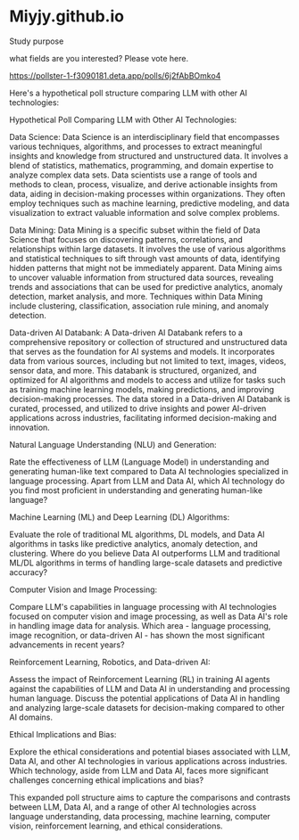 # Miyjy.github.io
Study purpose


what fields are you interested? Please vote here.

https://pollster-1-f3090181.deta.app/polls/6j2fAbBOmko4

Here's a hypothetical poll structure comparing LLM with other AI technologies:

Hypothetical Poll Comparing LLM with Other AI Technologies:

Data Science:
Data Science is an interdisciplinary field that encompasses various techniques, algorithms, and processes to extract meaningful insights and knowledge from structured and unstructured data. It involves a blend of statistics, mathematics, programming, and domain expertise to analyze complex data sets. Data scientists use a range of tools and methods to clean, process, visualize, and derive actionable insights from data, aiding in decision-making processes within organizations. They often employ techniques such as machine learning, predictive modeling, and data visualization to extract valuable information and solve complex problems.

Data Mining:
Data Mining is a specific subset within the field of Data Science that focuses on discovering patterns, correlations, and relationships within large datasets. It involves the use of various algorithms and statistical techniques to sift through vast amounts of data, identifying hidden patterns that might not be immediately apparent. Data Mining aims to uncover valuable information from structured data sources, revealing trends and associations that can be used for predictive analytics, anomaly detection, market analysis, and more. Techniques within Data Mining include clustering, classification, association rule mining, and anomaly detection.

Data-driven AI Databank:
A Data-driven AI Databank refers to a comprehensive repository or collection of structured and unstructured data that serves as the foundation for AI systems and models. It incorporates data from various sources, including but not limited to text, images, videos, sensor data, and more. This databank is structured, organized, and optimized for AI algorithms and models to access and utilize for tasks such as training machine learning models, making predictions, and improving decision-making processes. The data stored in a Data-driven AI Databank is curated, processed, and utilized to drive insights and power AI-driven applications across industries, facilitating informed decision-making and innovation.

Natural Language Understanding (NLU) and Generation:

Rate the effectiveness of LLM (Language Model) in understanding and generating human-like text compared to Data AI technologies specialized in language processing.
Apart from LLM and Data AI, which AI technology do you find most proficient in understanding and generating human-like language?

Machine Learning (ML) and Deep Learning (DL) Algorithms:

Evaluate the role of traditional ML algorithms, DL models, and Data AI algorithms in tasks like predictive analytics, anomaly detection, and clustering.
Where do you believe Data AI outperforms LLM and traditional ML/DL algorithms in terms of handling large-scale datasets and predictive accuracy?

Computer Vision and Image Processing:

Compare LLM's capabilities in language processing with AI technologies focused on computer vision and image processing, as well as Data AI's role in handling image data for analysis.
Which area - language processing, image recognition, or data-driven AI - has shown the most significant advancements in recent years?

Reinforcement Learning, Robotics, and Data-driven AI:

Assess the impact of Reinforcement Learning (RL) in training AI agents against the capabilities of LLM and Data AI in understanding and processing human language.
Discuss the potential applications of Data AI in handling and analyzing large-scale datasets for decision-making compared to other AI domains.

Ethical Implications and Bias:

Explore the ethical considerations and potential biases associated with LLM, Data AI, and other AI technologies in various applications across industries.
Which technology, aside from LLM and Data AI, faces more significant challenges concerning ethical implications and bias?

This expanded poll structure aims to capture the comparisons and contrasts between LLM, Data AI, and a range of other AI technologies across language understanding, data processing, machine learning, computer vision, reinforcement learning, and ethical considerations.




